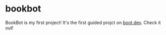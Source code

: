# bookbot

BookBot is my first project!  It's the first guided projct on [boot.dev](https://www.boot.dev).  Check it out!









